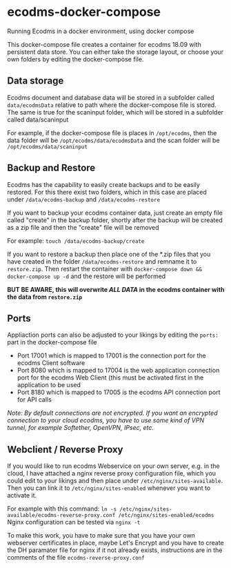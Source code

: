 # ecodms-docker-compose
Running Ecodms in a docker environment, using docker compose

This docker-compose file creates a container for ecodms 18.09 with persistent data store.
You can either take the storage layout, or choose your own folders by editing the docker-compose file.

## Data storage
Ecodms document and database data will be stored in a subfolder called ```data/ecodmsData``` relative to path where the docker-compose file is stored.
The same is true for the scaninput folder, which will be stored in a subfolder called data/scaninput

For example, if the docker-compose file is places in ```/opt/ecodms```, then the data folder will be ```/opt/ecodms/data/ecodmsData``` and the scan folder will be ```/opt/ecodms/data/scaninput```

## Backup and Restore
Ecodms has the capability to easily create backups and to be easily restored. For this there exist two folders, which in this case are placed under ```/data/ecodms-backup``` and ```/data/ecodms-restore```

If you want to backup your ecodms container data, just create an empty file called "create" in the backup folder, shortly after the backup will be created as a zip file and then the "create" file will be removed

For example: ```touch /data/ecodms-backup/create```

If you want to restore a backup then place one of the *.zip files that you have created in the folder ```/data/ecodms-restore``` and remname it to ```restore.zip```.
Then restart the container with ```docker-compose down && docker-compose up -d``` and the restore will be performed

**BUT BE AWARE,  this will overwrite *ALL DATA* in the ecodms container with the data from ```restore.zip```**

## Ports
Appliaction ports can also be adjusted to your likings by editing the ```ports:``` part in the docker-compose file
- Port 17001 which is mapped to 17001 is the connection port for the ecodms Client software
- Port 8080 which is mapped to 17004 is the web application connection port for the ecodms Web Client (this must be activated first in the application to be used
- Port 8180 which is mapped to 17005 is the ecodms API connection port for API calls

*Note: By default connections are not encrypted. If you want an encrypted connection to your cloud ecodms, you have to use some kind of VPN tunnel, for example Softether, OpenVPN, IPsec, etc.*


## Webclient / Reverse Proxy
If you would like to run ecodms Webservice on your own server, e.g. in the cloud, I have attached a nginx reverse proxy configuration file, which you could edit to your likings and then place under ```/etc/nginx/sites-available```.
Then you can link it to ```/etc/nginx/sites-enabled``` whenever you want to activate it.

For example with this command: ```ln -s /etc/nginx/sites-available/ecodms-reverse-proxy.conf /etc/nginx/sites-enabled/ecodms```
Nginx configuration can be tested via ```nginx -t```

To make this work, you have to make sure that you have your own webserver certificates in place, maybe Let's Encrypt and you have to create the DH paramater file for nginx if it not already exists, instructions are in the comments of the file ```ecodms-reverse-proxy.conf```

